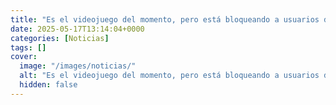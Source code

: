 ```yaml
---
title: "Es el videojuego del momento, pero está bloqueando a usuarios de Linux que pagaron 100 dólares por él"
date: 2025-05-17T13:14:04+0000
categories: [Noticias]
tags: []
cover:
  image: "/images/noticias/"
  alt: "Es el videojuego del momento, pero está bloqueando a usuarios de Linux que pagaron 100 dólares por él"
  hidden: false
---
```




